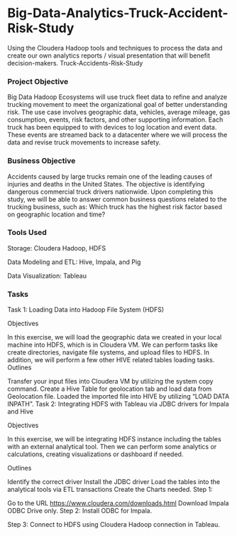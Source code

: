 # Big-Data-Analytics-Truck-Accident-Risk-Study
Using the Cloudera Hadoop tools and techniques to process the data and create our own analytics reports / visual presentation that will benefit decision-makers.
Truck-Accidents-Risk-Study

### Project Objective

Big Data Hadoop Ecosystems will use truck fleet data to refine and analyze trucking movement to meet the organizational goal of better understanding risk. The use case involves geographic data, vehicles, average mileage, gas consumption, events, risk factors, and other supporting information. Each truck has been equipped to with devices to log location and event data. These events are streamed back to a datacenter where we will process the data and revise truck movements to increase safety.

### Business Objective

Accidents caused by large trucks remain one of the leading causes of injuries and deaths in the United States. The objective is identifying dangerous commercial truck drivers nationwide. Upon completing this study, we will be able to answer common business questions related to the trucking business, such as: Which truck has the highest risk factor based on geographic location and time?

### Tools Used

Storage: Cloudera Hadoop, HDFS

Data Modeling and ETL: Hive, Impala, and Pig

Data Visualization: Tableau

### Tasks

Task 1: Loading Data into Hadoop File System (HDFS)

Objectives

In this exercise, we will load the geographic data we created in your local machine into HDFS, which is in Cloudera VM. We can perform tasks like create directories, navigate file systems, and upload files to HDFS. In addition, we will perform a few other HIVE related tables loading tasks. Outlines

Transfer your input files into Cloudera VM by utilizing the system copy command.
Create a Hive Table for geolocation tab and load data from Geolocation file.
Loaded the imported file into HIVE by utilizing “LOAD DATA INPATH”.
Task 2: Integrating HDFS with Tableau via JDBC drivers for Impala and Hive

Objectives

In this exercise, we will be integrating HDFS instance including the tables with an external analytical tool. Then we can perform some analytics or calculations, creating visualizations or dashboard if needed.

Outlines

Identify the correct driver
Install the JDBC driver
Load the tables into the analytical tools via ETL transactions
Create the Charts needed.
Step 1:

Go to the URL https://www.cloudera.com/downloads.html
Download Impala ODBC Drive only.
Step 2: Install ODBC for Impala.

Step 3: Connect to HDFS using Cloudera Hadoop connection in Tableau.
